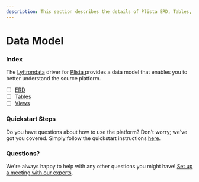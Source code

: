 ```yaml
---
description: This section describes the details of Plista ERD, Tables, and Views.
---
```


# Data Model

### Index

The  [Lyftrondata](https://www.lyftrondata.com/) driver for [Plista](https://www.lyftrondata.com/integration/plista/)[ ](https://www.lyftrondata.com/integration/plista/)provides a data model that enables you to better understand the source platform.

* [ ] [ERD](../../../marketing-analytics/plista/data-model/erd.md)
* [ ] [Tables](../../../marketing-analytics/plista/data-model/tables.md)
* [ ] [Views](../../../marketing-analytics/plista/data-model/views.md)

### Quickstart Steps

Do you have questions about how to use the platform? Don't worry; we've got you covered. Simply follow the quickstart instructions [here](../../../../quickstart-steps.md).

### Questions? <a href="#questions" id="questions"></a>

We're always happy to help with any other questions you might have! [Set up a meeting with our experts](https://www.lyftrondata.com/book-a-meeting/).

